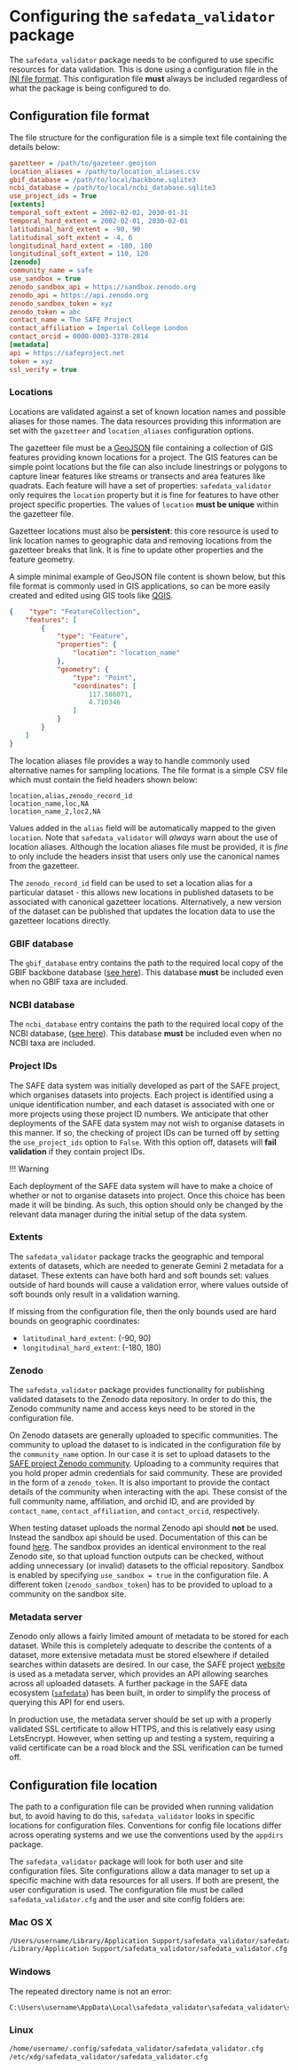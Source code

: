 # Configuring the `safedata_validator` package

The `safedata_validator` package needs to be configured to use specific resources for
data validation. This is done using a configuration file in the [INI file
format](https://en.wikipedia.org/wiki/INI_file). This configuration file **must** always
be included regardless of what the package is being configured to do.

## Configuration file format

The file structure for the configuration file is a simple text file containing
the details below:

```ini
gazetteer = /path/to/gazeteer.geojson
location_aliases = /path/to/location_aliases.csv
gbif_database = /path/to/local/backbone.sqlite3
ncbi_database = /path/to/local/ncbi_database.sqlite3
use_project_ids = True
[extents]
temporal_soft_extent = 2002-02-02, 2030-01-31
temporal_hard_extent = 2002-02-01, 2030-02-01
latitudinal_hard_extent = -90, 90
latitudinal_soft_extent = -4, 6
longitudinal_hard_extent = -180, 180
longitudinal_soft_extent = 110, 120
[zenodo]
community_name = safe
use_sandbox = true
zenodo_sandbox_api = https://sandbox.zenodo.org
zenodo_api = https://api.zenodo.org
zenodo_sandbox_token = xyz
zenodo_token = abc
contact_name = The SAFE Project
contact_affiliation = Imperial College London
contact_orcid = 0000-0003-3378-2814
[metadata]
api = https://safeproject.net
token = xyz
ssl_verify = true
```

### Locations

Locations are validated against a set of known location names and possible aliases for
those names. The data resources providing this information are set with the `gazetteer`
and `location_aliases` configuration options.

The gazetteer file must be a [GeoJSON](https://geojson.org/) file containing a
collection of GIS features providing known locations for a project. The GIS features can
be simple point locations but the file can also include linestrings or polygons to
capture linear features like streams or transects and area features like quadrats. Each
feature will have a set of properties: `safedata_validator` only requires the `location`
property but it is fine for features to have other project specific properties. The
values of `location` **must be unique** within the gazetteer file.

Gazetteer locations must also be **persistent**: this core resource is used to link
location names to geographic data and removing locations from the gazetteer breaks that
link. It is fine to update other properties and the feature geometry.

A simple minimal example of GeoJSON file content is shown below, but this file format is
commonly used in GIS applications, so can be more easily created and edited using GIS
tools like [QGIS](https://qgis.org).

```json
{    "type": "FeatureCollection",
    "features": [
        {
            "type": "Feature",
            "properties": {
                "location": "location_name"
            },
            "geometry": {
                "type": "Point",
                "coordinates": [
                    117.586071,
                    4.710346
                ]
            }
        }
    ]
}
```

The location aliases file provides a way to handle commonly used alternative names for
sampling locations. The file format is a simple CSV file which must contain the field
headers shown below:

```csv
location,alias,zenodo_record_id
location_name,loc,NA
location_name_2,loc2,NA
```

Values added in the `alias` field will be automatically mapped to the given `location`.
Note that `safedata_validator` will _always_ warn about the use of location aliases.
Although the location aliases file must be provided, it is _fine_ to only include the
headers insist that users only use the canonical names from the gazetteer.

The `zenodo_record_id` field can be used to set a location alias for a particular
dataset - this allows new locations in published datasets to be associated with
canonical gazetteer locations. Alternatively, a new version of the dataset can be
published that updates the location data to use the gazetteer locations directly.

### GBIF database

The `gbif_database` entry contains the path to the required local copy of the GBIF
backbone database ([see here](build_local_gbif.md)). This database **must** be included
even when no GBIF taxa are included.

### NCBI database

The `ncbi_database` entry contains the path to the required local copy of the NCBI
database, ([see here](build_local_ncbi.md)). This database **must** be included even
when no NCBI taxa are included.

### Project IDs

The SAFE data system was initially developed as part of the SAFE project, which
organises datasets into projects. Each project is identified using a unique
identification number, and each dataset is associated with one or more projects using
these project ID numbers. We anticipate that other deployments of the SAFE data system
may not wish to organise datasets in this manner. If so, the checking of project IDs can
be turned off by setting the `use_project_ids` option  to `False`. With this option off,
datasets will **fail validation** if they contain project IDs.

!!! Warning

  Each deployment of the SAFE data system will have to make a choice of whether or not
  to organise datasets into project. Once this choice has been made it will be binding.
  As such, this option should only be changed by the relevant data manager during the
  initial setup of the data system.

### Extents

The `safedata_validator` package tracks the geographic and temporal extents of
datasets, which are needed to generate Gemini 2 metadata for a dataset. These
extents can have both hard and soft bounds set: values outside of hard bounds
will cause a validation error, where values outside of soft bounds only result
in a validation warning.

If missing from the configuration file, then the only bounds used are hard bounds
on geographic coordinates:

* `latitudinal_hard_extent`: (-90, 90)
* `longitudinal_hard_extent`: (-180, 180)

### Zenodo

The `safedata_validator` package provides functionality for publishing validated
datasets to the Zenodo data repository. In order to do this, the Zenodo
community name and access keys need to be stored in the configuration file.

On Zenodo datasets are generally uploaded to specific communities. The community to
upload the dataset to is indicated in the configuration file by the `community_name`
option. In our case it is set to upload datasets to the [SAFE project Zenodo
community](https://zenodo.org/communities/safe). Uploading to a community requires that
you hold proper admin credentials for said community. These are provided in the form of
a `zenodo_token`. It is also important to provide the contact details of the community
when interacting with the api. These consist of the full community name, affiliation,
and orchid ID, and are provided by `contact_name`, `contact_affiliation`, and
`contact_orcid`, respectively.

When testing dataset uploads the normal Zenodo api should **not** be used. Instead the
sandbox api should be used. Documentation of this can be found
[here](https://developers.zenodo.org/#testing). The sandbox provides an identical
environment to the real Zenodo site, so that upload function outputs can be checked,
without adding unnecessary (or invalid) datasets to the official repository. Sandbox is
enabled by specifying `use_sandbox = true` in the configuration file. A different token
(`zenodo_sandbox_token`) has to be provided to upload to a community on the sandbox
site.

### Metadata server

Zenodo only allows a fairly limited amount of metadata to be stored for each dataset.
While this is completely adequate to describe the contents of a dataset, more extensive
metadata must be stored elsewhere if detailed searches within datasets are desired. In
our case, the SAFE project [website](https://safeproject.net) is used as a metadata
server, which provides an API allowing searches across all uploaded datasets. A further
package in the SAFE data ecosystem
([`safedata`](https://imperialcollegelondon.github.io/safedata/)) has been built, in
order to simplify the process of querying this API for end users.

In production use, the metadata server should be set up with a properly validated SSL
certificate to allow HTTPS, and this is relatively easy using LetsEncrypt. However, when
setting up and testing a system, requiring a valid certificate can be a road block and
the SSL verification can be turned off.

## Configuration file location

The path to a configuration file can be provided when running validation but, to
avoid having to do this,  `safedata_validator` looks in specific locations for
configuration files. Conventions for config file locations differ across
operating systems and we use the conventions used by the `appdirs` package.

The `safedata_validator` package will look for both user and site configuration
files. Site configurations allow a data manager to set up a specific machine
with data resources for all users. If both are present, the user configuration
is used. The configuration file must be called `safedata_validator.cfg` and the
user and site config folders are:

### Mac OS X

```sh
/Users/username/Library/Application Support/safedata_validator/safedata_validator.cfg
/Library/Application Support/safedata_validator/safedata_validator.cfg
```

### Windows

The repeated directory name is not an error:

```sh
C:\Users\username\AppData\Local\safedata_validator\safedata_validator\safedata_validator.cfg
```

### Linux

```sh
/home/username/.config/safedata_validator/safedata_validator.cfg
/etc/xdg/safedata_validator/safedata_validator.cfg
```
